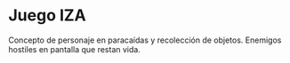 # Juego IZA
Concepto de personaje en paracaídas y recolección de objetos. Enemigos hostiles en pantalla que restan vida.
